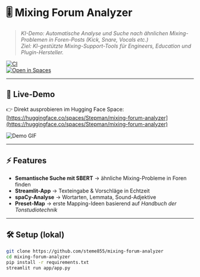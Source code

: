 # 🎚 Mixing Forum Analyzer  

> *KI-Demo: Automatische Analyse und Suche nach ähnlichen Mixing-Problemen in Foren-Posts (Kick, Snare, Vocals etc.)*  
> *Ziel: KI-gestützte Mixing-Support-Tools für Engineers, Education und Plugin-Hersteller.*  

[![CI](https://github.com/steme855/mixing-forum-analyzer/actions/workflows/ci.yml/badge.svg)](https://github.com/steme855/mixing-forum-analyzer/actions)  
[![Open in Spaces](https://img.shields.io/badge/%F0%9F%A4%97%20Hugging%20Face-Open%20Space-blue)](https://huggingface.co/spaces/Stepman/mixing-forum-analyzer)

---

## 🚀 Live-Demo

👉 Direkt ausprobieren im Hugging Face Space:  
[https://huggingface.co/spaces/Stepman/mixing-forum-analyzer](https://huggingface.co/spaces/Stepman/mixing-forum-analyzer)  

![Demo GIF](app/assets/demo.gif)

---

## ⚡ Features

- **Semantische Suche mit SBERT** → ähnliche Mixing-Probleme in Foren finden  
- **Streamlit-App** → Texteingabe & Vorschläge in Echtzeit  
- **spaCy-Analyse** → Wortarten, Lemmata, Sound-Adjektive  
- **Preset-Map** → erste Mapping-Ideen basierend auf *Handbuch der Tonstudiotechnik*  

---

## 🛠 Setup (lokal)

```bash
git clone https://github.com/steme855/mixing-forum-analyzer
cd mixing-forum-analyzer
pip install -r requirements.txt
streamlit run app/app.py
